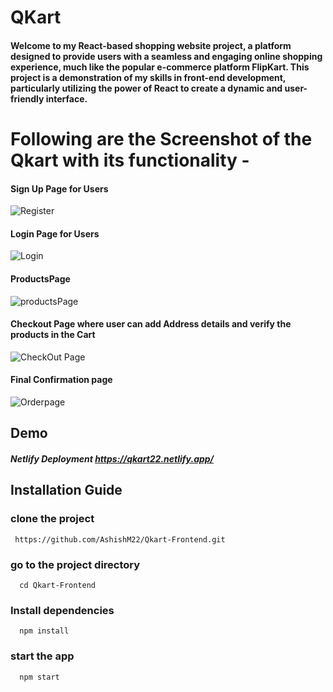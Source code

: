 # QKart 

#### Welcome to my React-based shopping website project, a platform designed to provide users with a seamless and engaging online shopping experience, much like the popular e-commerce platform FlipKart. This project is a demonstration of my skills in front-end development, particularly utilizing the power of React to create a dynamic and user-friendly interface.

# Following are the Screenshot of the Qkart with its functionality -

#### Sign Up Page for Users 

![Register](https://github.com/AshishM22/Qkart-Frontend/assets/99782102/6d0e9f87-187e-4c67-972e-98ac6fe6cc3d)


#### Login Page for Users

![Login](https://github.com/AshishM22/Qkart-Frontend/assets/99782102/c1de746d-f4d7-4472-a306-e75aeab486b9)


#### ProductsPage

![productsPage](https://github.com/AshishM22/Qkart-Frontend/assets/99782102/92fb5c8c-0c05-4419-940c-a59ab9803494)



#### Checkout Page where user can add Address details and verify the products in the Cart

![CheckOut Page](https://github.com/AshishM22/Qkart-Frontend/assets/99782102/85ecbe7e-f575-41c2-b121-12a83d019767)


#### Final Confirmation page

![Orderpage](https://github.com/AshishM22/Qkart-Frontend/assets/99782102/3667c9a4-1bd8-4ea2-bc6a-496b191451b9)



## Demo

##### Netlify Deployment https://qkart22.netlify.app/

## Installation Guide

### clone the project

```
 https://github.com/AshishM22/Qkart-Frontend.git
```

### go to the project directory

```
  cd Qkart-Frontend
```

### Install dependencies

```
  npm install
```
### start the app

```
  npm start
```


